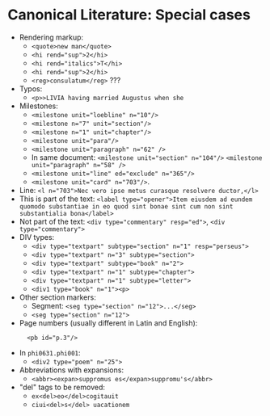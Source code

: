 # Canonical Literature: Special cases

- Rendering markup:
  - `<quote>new man</quote>`
  - `<hi rend="sup">2</hi>`
  - `<hi rend="italics">T</hi>`
  - `<hi rend="sup">2</hi>`
  - `<reg>consulatum</reg>` ???
- Typos:
  - `<p>>LIVIA having married Augustus when she`
- Milestones:
  - `<milestone unit="loebline" n="10"/>`
  - `<milestone n="7" unit="section"/>`
  - `<milestone n="1" unit="chapter"/>`
  - `<milestone unit="para"/>`
  - `<milestone unit="paragraph" n="62" />`
  - In same document: `<milestone unit="section" n="104"/>` `<milestone unit="paragraph" n="58" />`
  - `<milestone unit="line" ed="exclude" n="365"/>`
  - `<milestone unit="card" n="703"/>`.
- Line: `<l n="703">Nec vero ipse metus curasque resolvere ductor,</l>`
- This is part of the text: `<label type="opener">Item eiusdem ad eundem quomodo substantiae in eo quod sint bonae sint cum non sint substantialia bona</label>`
- Not part of the text: `<div type="commentary" resp="ed">`, `<div type="commentary">`
- DIV types:
  - `<div type="textpart" subtype="section" n="1" resp="perseus">`
  - `<div type="textpart" n="3" subtype="section">`
  - `<div type="textpart" subtype="book" n="2">`
  - `<div type="textpart" n="1" subtype="chapter">`
  - `<div type="textpart" n="1" subtype="letter">`
  - `<div1 type="book" n="1"><p>`
- Other section markers:
  - Segment: `<seg type="section" n="12">...</seg>`
  - `<seg type="section" n="12">`
- Page numbers (usually different in Latin and English):
  ```
    <pb id="p.3"/>
  ```
- In `phi0631.phi001`:
  - `<div2 type="poem" n="25">`
- Abbreviations with expansions:
  - `<abbr><expan>suppromus es</expan>suppromu's</abbr>`
- "del" tags to be removed:
  - `ex<del>eo</del>cogitauit`
  - `ciui<del>s</del> uacationem`
